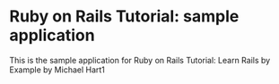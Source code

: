 # Ruby on Rails Tutorial: sample application 

This is the sample application for Ruby on Rails Tutorial: Learn Rails by Example by Michael Hart1